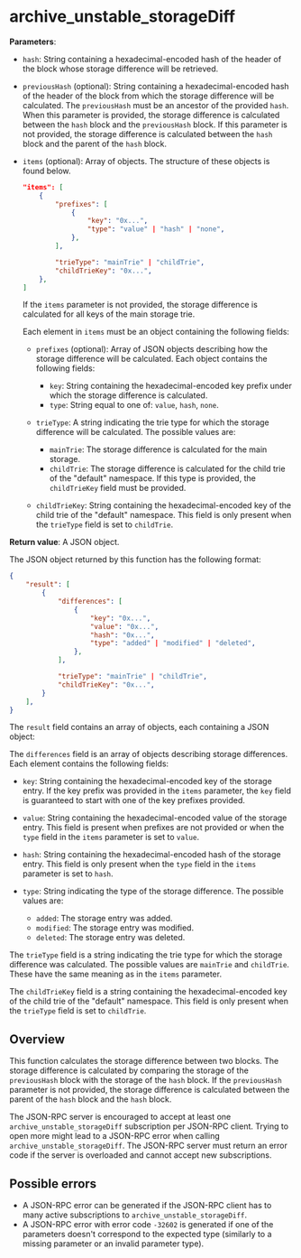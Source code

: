 # archive_unstable_storageDiff

**Parameters**:

- `hash`: String containing a hexadecimal-encoded hash of the header of the block whose storage difference will be retrieved.

- `previousHash` (optional): String containing a hexadecimal-encoded hash of the header of the block from which the storage difference will be calculated. The `previousHash` must be an ancestor of the provided `hash`.  When this parameter is provided, the storage difference is calculated between the `hash` block and the `previousHash` block. If this parameter is not provided, the storage difference is calculated between the `hash` block and the parent of the `hash` block.

- `items` (optional): Array of objects. The structure of these objects is found below.

    ```json
    "items": [
        {
            "prefixes": [
                {
                    "key": "0x...",
                    "type": "value" | "hash" | "none",
                },
            ],

            "trieType": "mainTrie" | "childTrie",
            "childTrieKey": "0x...",
        },
    ]
    ```

  If the `items` parameter is not provided, the storage difference is calculated for all keys of the main storage trie.

  Each element in `items` must be an object containing the following fields:

  - `prefixes` (optional): Array of JSON objects describing how the storage difference will be calculated. Each object contains the following fields:
    - `key`: String containing the hexadecimal-encoded key prefix under which the storage difference is calculated.
    - `type`: String equal to one of: `value`, `hash`, `none`.

  - `trieType`: A string indicating the trie type for which the storage difference will be calculated. The possible values are:
    - `mainTrie`: The storage difference is calculated for the main storage.
    - `childTrie`: The storage difference is calculated for the child trie of the "default" namespace. If this type is provided, the `childTrieKey` field must be provided.

  - `childTrieKey`: String containing the hexadecimal-encoded key of the child trie of the "default" namespace. This field is only present when the `trieType` field is set to `childTrie`.

**Return value**: A JSON object.

The JSON object returned by this function has the following format:

```json
{
    "result": [
        {
            "differences": [
                {
                    "key": "0x...",
                    "value": "0x...",
                    "hash": "0x...",
                    "type": "added" | "modified" | "deleted",
                },
            ],

            "trieType": "mainTrie" | "childTrie",
            "childTrieKey": "0x...",
        }
    ],
}
```

The `result` field contains an array of objects, each containing a JSON object:

The `differences` field is an array of objects describing storage differences. Each element contains the following fields:

- `key`: String containing the hexadecimal-encoded key of the storage entry. If the key prefix was provided in the `items` parameter, the `key` field is guaranteed to start with one of the key prefixes provided.

- `value`: String containing the hexadecimal-encoded value of the storage entry. This field is present when prefixes are not provided or when the `type` field in the `items` parameter is set to `value`.

- `hash`: String containing the hexadecimal-encoded hash of the storage entry. This field is only present when the `type` field in the `items` parameter is set to `hash`.

- `type`: String indicating the type of the storage difference. The possible values are:
  - `added`: The storage entry was added.
  - `modified`: The storage entry was modified.
  - `deleted`: The storage entry was deleted.

The `trieType` field is a string indicating the trie type for which the storage difference was calculated. The possible values are `mainTrie` and `childTrie`. These have the same meaning as in the `items` parameter.

The `childTrieKey` field is a string containing the hexadecimal-encoded key of the child trie of the "default" namespace. This field is only present when the `trieType` field is set to `childTrie`.

## Overview

This function calculates the storage difference between two blocks. The storage difference is calculated by comparing the storage of the `previousHash` block with the storage of the `hash` block. If the `previousHash` parameter is not provided, the storage difference is calculated between the parent of the `hash` block and the `hash` block.

The JSON-RPC server is encouraged to accept at least one `archive_unstable_storageDiff` subscription per JSON-RPC client. Trying to open more might lead to a JSON-RPC error when calling `archive_unstable_storageDiff`. The JSON-RPC server must return an error code if the server is overloaded and cannot accept new subscriptions.


## Possible errors

- A JSON-RPC error can be generated if the JSON-RPC client has to many active subscriptions to `archive_unstable_storageDiff`.
- A JSON-RPC error with error code `-32602` is generated if one of the parameters doesn't correspond to the expected type (similarly to a missing parameter or an invalid parameter type).
